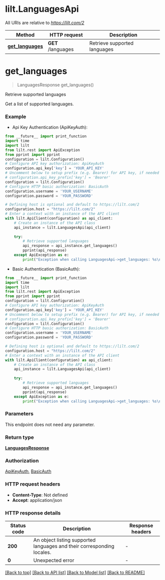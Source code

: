 # lilt.LanguagesApi

All URIs are relative to *https://lilt.com/2*

Method | HTTP request | Description
------------- | ------------- | -------------
[**get_languages**](LanguagesApi.md#get_languages) | **GET** /languages | Retrieve supported languages


# **get_languages**
> LanguagesResponse get_languages()

Retrieve supported languages

Get a list of supported languages.  

### Example

* Api Key Authentication (ApiKeyAuth):
```python
from __future__ import print_function
import time
import lilt
from lilt.rest import ApiException
from pprint import pprint
configuration = lilt.Configuration()
# Configure API key authorization: ApiKeyAuth
configuration.api_key['key'] = 'YOUR_API_KEY'
# Uncomment below to setup prefix (e.g. Bearer) for API key, if needed
# configuration.api_key_prefix['key'] = 'Bearer'
configuration = lilt.Configuration()
# Configure HTTP basic authorization: BasicAuth
configuration.username = 'YOUR_USERNAME'
configuration.password = 'YOUR_PASSWORD'

# Defining host is optional and default to https://lilt.com/2
configuration.host = "https://lilt.com/2"
# Enter a context with an instance of the API client
with lilt.ApiClient(configuration) as api_client:
    # Create an instance of the API class
    api_instance = lilt.LanguagesApi(api_client)
    
    try:
        # Retrieve supported languages
        api_response = api_instance.get_languages()
        pprint(api_response)
    except ApiException as e:
        print("Exception when calling LanguagesApi->get_languages: %s\n" % e)
```

* Basic Authentication (BasicAuth):
```python
from __future__ import print_function
import time
import lilt
from lilt.rest import ApiException
from pprint import pprint
configuration = lilt.Configuration()
# Configure API key authorization: ApiKeyAuth
configuration.api_key['key'] = 'YOUR_API_KEY'
# Uncomment below to setup prefix (e.g. Bearer) for API key, if needed
# configuration.api_key_prefix['key'] = 'Bearer'
configuration = lilt.Configuration()
# Configure HTTP basic authorization: BasicAuth
configuration.username = 'YOUR_USERNAME'
configuration.password = 'YOUR_PASSWORD'

# Defining host is optional and default to https://lilt.com/2
configuration.host = "https://lilt.com/2"
# Enter a context with an instance of the API client
with lilt.ApiClient(configuration) as api_client:
    # Create an instance of the API class
    api_instance = lilt.LanguagesApi(api_client)
    
    try:
        # Retrieve supported languages
        api_response = api_instance.get_languages()
        pprint(api_response)
    except ApiException as e:
        print("Exception when calling LanguagesApi->get_languages: %s\n" % e)
```

### Parameters
This endpoint does not need any parameter.

### Return type

[**LanguagesResponse**](LanguagesResponse.md)

### Authorization

[ApiKeyAuth](../README.md#ApiKeyAuth), [BasicAuth](../README.md#BasicAuth)

### HTTP request headers

 - **Content-Type**: Not defined
 - **Accept**: application/json

### HTTP response details
| Status code | Description | Response headers |
|-------------|-------------|------------------|
**200** | An object listing supported languages and their corresponding locales. |  -  |
**0** | Unexpected error |  -  |

[[Back to top]](#) [[Back to API list]](../README.md#documentation-for-api-endpoints) [[Back to Model list]](../README.md#documentation-for-models) [[Back to README]](../README.md)

